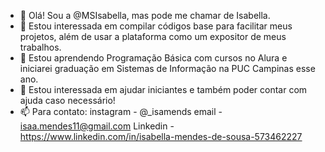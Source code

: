 - 👋 Olá! Sou a @MSIsabella, mas pode me chamar de Isabella.
- 👀 Estou interessada em compilar códigos base para facilitar meus projetos, além de usar a plataforma como um expositor de meus trabalhos. 
- 🌱 Estou aprendendo Programação Básica com cursos no Alura e iniciarei graduação em Sistemas de Informação na PUC Campinas esse ano.
- 💞️ Estou interessada em ajudar iniciantes e também poder contar com ajuda caso necessário!
- 📫 Para contato: instagram - @_isamends
                   email - isaa.mendes11@gmail.com
                   Linkedin - https://www.linkedin.com/in/isabella-mendes-de-sousa-573462227

<!---
MSIsabella/MSIsabella is a ✨ special ✨ repository because its `README.md` (this file) appears on your GitHub profile.
You can click the Preview link to take a look at your changes.
--->
